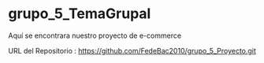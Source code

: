# grupo_5_TemaGrupal
Aquí se encontrara nuestro proyecto de e-commerce

URL del Repositorio : https://github.com/FedeBac2010/grupo_5_Proyecto.git
